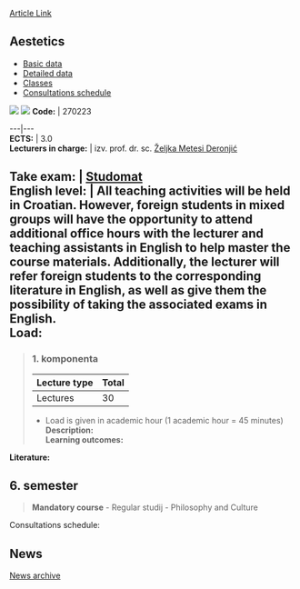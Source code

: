 [Article Link](https://www.fhs.hr/en/course/aes_b)

## Aestetics
  * [Basic data](https://www.fhs.hr/en/course/aes_b#v1id-523742_893094_1_0 "Basic data")
  * [Detailed data](https://www.fhs.hr/en/course/aes_b#v1id-523742_893094_1_1 "Detailed data")
  * [Classes](https://www.fhs.hr/en/course/aes_b#v1id-523742_893094_1_2 "Classes")
  * [Consultations schedule](https://www.fhs.hr/en/course/aes_b#v1id-523742_893094_1_3 "Consultations schedule")


[![](https://www.fhs.hr/img/flags/gif/hr.gif)](https://www.fhs.hr/predmet/est_b) [![](https://www.fhs.hr/img/flags/gif/gb.gif)](https://www.fhs.hr/en/course/aes_b)
**Code:** |  270223  
  
---|---  
**ECTS:** |  3.0   
**Lecturers in charge:** |  izv. prof. dr. sc. [Željka Metesi Deronjić](https://www.fhs.hr/staff/zeljka.metesi_deronjic)   
  
**Take exam:** |  [Studomat](http://www.isvu.hr/studomat)  
**English level:** |  All teaching activities will be held in Croatian. However, foreign students in mixed groups will have the opportunity to attend additional office hours with the lecturer and teaching assistants in English to help master the course materials. Additionally, the lecturer will refer foreign students to the corresponding literature in English, as well as give them the possibility of taking the associated exams in English.   
**Load:**  
---  
> ### 1. komponenta
> | Lecture type | Total  
> ---|---  
> Lectures | 30  
> * Load is given in academic hour (1 academic hour = 45 minutes)   
**Description:**  
> **Learning outcomes:**  

  
**Literature:**  

  
**6. semester**  
---  
> **Mandatory course** - Regular studij - Philosophy and Culture  
>   
Consultations schedule: 


## News
[News archive](https://www.fhs.hr/en/course/aes_b?@=21nf0#news_124870 "News archive")
